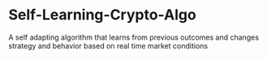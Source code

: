# Self-Learning-Crypto-Algo
A self adapting algorithm that learns from previous outcomes and changes strategy and behavior based on real time market conditions
